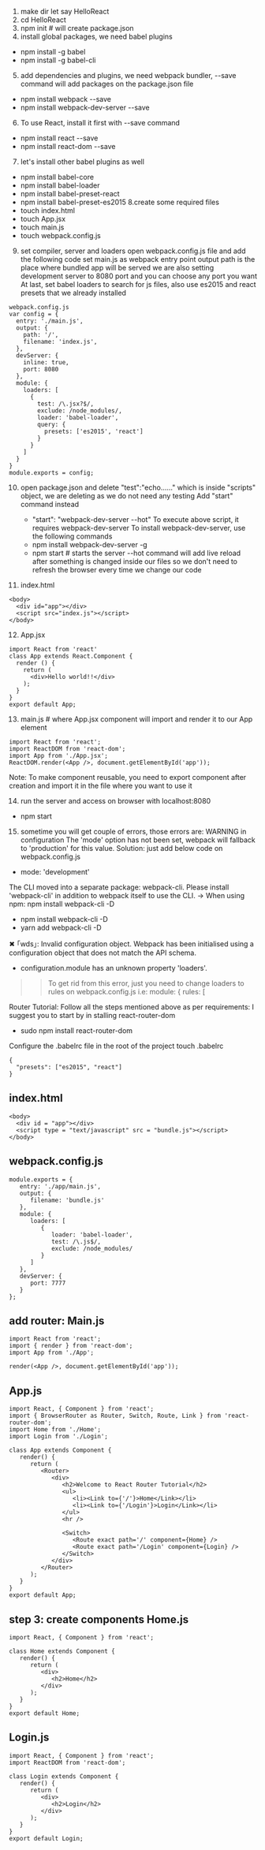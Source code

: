 1. make dir let say HelloReact
2. cd HelloReact
3. npm init # will create package.json
4. install global packages, we need babel plugins
* npm install -g babel
* npm install -g babel-cli
5. add dependencies and plugins, we need webpack bundler, --save command will
   add packages on the package.json file
* npm install webpack --save
* npm install webpack-dev-server --save
6. To use React, install it first with --save command
* npm install react --save
* npm install react-dom --save
7. let's install other babel plugins as well
* npm install babel-core
* npm install babel-loader
* npm install babel-preset-react
* npm install babel-preset-es2015
8.create some required files
* touch index.html
* touch App.jsx
* touch main.js
* touch webpack.config.js
9. set compiler, server and loaders
open webpack.config.js file and add the following code
set main.js as webpack entry point
output path is the place where bundled app will be served
we are also setting development server to 8080 port and you can choose any port
you want
At last, set babel loaders to search for js files, also use es2015 and react
presets that we already installed

```
webpack.config.js
var config = {
  entry: './main.js',
  output: {
    path: '/',
    filename: 'index.js',
  },
  devServer: {
    inline: true,
    port: 8080
  },
  module: {
    loaders: [
      {
        test: /\.jsx?$/,
        exclude: /node_modules/,
        loader: 'babel-loader',
        query: {
          presets: ['es2015', 'react']
        }
      }
    ]
  }
}
module.exports = config;
```

10. open package.json and delete "test":"echo......" which is inside "scripts"
    object, we are deleting as we do not need any testing
    Add "start" command instead
     * "start": "webpack-dev-server --hot"
    To execute above script, it requires webpack-dev-server
    To install webpack-dev-server, use the following commands
    * npm install webpack-dev-server -g
    * npm start # starts the server
    --hot command will add live reload after something is changed inside our
files so we don't need to refresh the browser every time we change our code

11. index.html
```
<body>
  <div id="app"></div>
  <script src="index.js"></script>
</body>
```

12. App.jsx
```
import React from 'react'
class App extends React.Component {
  render () {
    return (
      <div>Hello world!!</div> 
    );
  }
}
export default App;
```

13. main.js # where App.jsx component will import and render it to our App
    element
```
import React from 'react';
import ReactDOM from 'react-dom';
import App from './App.jsx';
ReactDOM.render(<App />, document.getElementById('app'));
```

Note: To make component reusable, you need to export component after creation
and import it in the file where you want to use it

14. run the server and access on browser with localhost:8080
* npm start

15. sometime you will get couple of errors, those errors are:
WARNING in configuration
The 'mode' option has not been set, webpack will fallback to 'production' for this value.
Solution: just add below code on webpack.config.js
* mode: 'development'

The CLI moved into a separate package: webpack-cli.
Please install 'webpack-cli' in addition to webpack itself to use the CLI.
-> When using npm: npm install webpack-cli -D
* npm install webpack-cli -D
* yarn add webpack-cli -D

✖ ｢wds｣: Invalid configuration object. Webpack has been initialised using a configuration object that does not match the API schema.
 - configuration.module has an unknown property 'loaders'.
 >> To get rid from this error, just you need to change loaders to rules on webpack.config.js
 i.e: module: {
      rules: [

Router Tutorial:
Follow all the steps mentioned above as per requirements:
I suggest you to start by in stalling react-router-dom
* sudo npm install react-router-dom

Configure the .babelrc file in the root of the project
touch .babelrc
```
{
  "presets": ["es2015", "react"]
}
```

index.html
------------
```
<body>
  <div id = "app"></div>
  <script type = "text/javascript" src = "bundle.js"></script>
</body>
```

webpack.config.js
-------------------
```
module.exports = {
   entry: './app/main.js',
   output: {
      filename: 'bundle.js'
   },
   module: {
      loaders: [
         {
            loader: 'babel-loader',
            test: /\.js$/,
            exclude: /node_modules/
         }
      ]
   },
   devServer: {
      port: 7777
   }
};
```

add router:
Main.js
--------
```
import React from 'react';
import { render } from 'react-dom';
import App from './App';

render(<App />, document.getElementById('app'));
```

App.js
-------
```
import React, { Component } from 'react';
import { BrowserRouter as Router, Switch, Route, Link } from 'react-router-dom';
import Home from './Home';
import Login from './Login';

class App extends Component {
   render() {
      return (
         <Router>
            <div>
               <h2>Welcome to React Router Tutorial</h2>
               <ul>
                  <li><Link to={'/'}>Home</Link></li>
                  <li><Link to={'/Login'}>Login</Link></li>
               </ul>
               <hr />
               
               <Switch>
                  <Route exact path='/' component={Home} />
                  <Route exact path='/Login' component={Login} />
               </Switch>
            </div>
         </Router>
      );
   }
}
export default App;
```

step 3: create components
Home.js
--------
```
import React, { Component } from 'react';

class Home extends Component {
   render() {
      return (
         <div>
            <h2>Home</h2>
         </div>
      );
   }
}
export default Home;
```

Login.js
---------
```
import React, { Component } from 'react';
import ReactDOM from 'react-dom';

class Login extends Component {
   render() {
      return (
         <div>
            <h2>Login</h2>
         </div>
      );
   }
}
export default Login;
```
